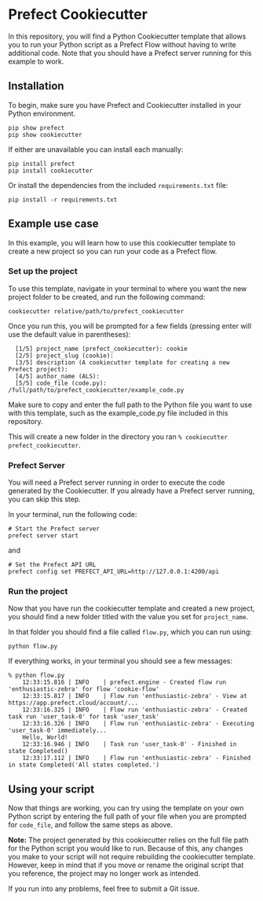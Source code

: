 
# Prefect Cookiecutter

In this repository, you will find a Python Cookiecutter template that allows you to run your Python script as a Prefect Flow without having to write additional code. Note that you should have a Prefect server running for this example to work.

## Installation

To begin, make sure you have Prefect and Cookiecutter installed in your Python environment.

    pip show prefect
    pip show cookiecutter

If either are unavailable you can install each manually:

    pip install prefect
    pip install cookiecutter

Or install the dependencies from the included `requirements.txt` file:

    pip install -r requirements.txt

## Example use case
In this example, you will learn how to use this cookiecutter template to create a new project so you can run your code as a Prefect flow.
### Set up the project
To use this template, navigate in your terminal to where you want the new project folder to be created, and run the following command:

    cookiecutter relative/path/to/prefect_cookiecutter

Once you run this, you will be prompted for a few fields (pressing enter will use the default value in parentheses):
 

      [1/5] project_name (prefect_cookiecutter): cookie
      [2/5] project_slug (cookie):     
      [3/5] description (A cookiecutter template for creating a new 
    Prefect project): 
      [4/5] author_name (ALS): 
      [5/5] code_file (code.py): /full/path/to/prefect_cookiecutter/example_code.py

Make sure to copy and enter the full path to the Python file you want to use with this template, such as the example_code.py file included in this repository.

This will create a new folder in the directory you ran  `% cookiecutter prefect_cookiecutter`.

### Prefect Server

You will need a Prefect server running in order to execute the code generated by the Cookiecutter. If you already have a Prefect server running, you can skip this step.

In your terminal, run the following code:

    # Start the Prefect server
    prefect server start

and 

    # Set the Prefect API URL
    prefect config set PREFECT_API_URL=http://127.0.0.1:4200/api

### Run the project

Now that you have run the cookiecutter template and created a new project, you should find a new folder titled with the value you set for `project_name`.

In that folder you should find a file called `flow.py`, which you can run using:

    python flow.py

If everything works, in your terminal you should see a few messages:

    % python flow.py 
	    12:33:15.816 | INFO    | prefect.engine - Created flow run 'enthusiastic-zebra' for flow 'cookie-flow'
	    12:33:15.817 | INFO    | Flow run 'enthusiastic-zebra' - View at https://app.prefect.cloud/account/...
	    12:33:16.325 | INFO    | Flow run 'enthusiastic-zebra' - Created task run 'user_task-0' for task 'user_task'
	    12:33:16.326 | INFO    | Flow run 'enthusiastic-zebra' - Executing 'user_task-0' immediately...
	    Hello, World!
	    12:33:16.946 | INFO    | Task run 'user_task-0' - Finished in state Completed()
	    12:33:17.112 | INFO    | Flow run 'enthusiastic-zebra' - Finished in state Completed('All states completed.')

## Using your script

Now that things are working, you can try using the template on your own Python script by entering the full path of your file when you are prompted for `code_file`, and follow the same steps as above.

**Note:** The project generated by this cookiecutter relies on the full file path for the Python script you would like to run. Because of this, any changes you make to your script will not require rebuilding the cookiecutter template. However, keep in mind that if you move or rename the original script that you reference, the project may no longer work as intended.

If you run into any problems, feel free to submit a Git issue.

